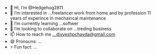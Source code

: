 - 👋 Hi, I’m @Hedgehog2811
- 👀 I’m interested in ...freelancer work from home and by profession 11 years of experince in mechaincal maintenance 
- 🌱 I’m currently learning ...softwer 
- 💞️ I’m looking to collaborate on ...treding business 
- 📫 How to reach me ...divyeshpchavda@gmail.com
- 😄 Pronouns: ...
- ⚡ Fun fact: ...

<!---
Hedgehog2811/Hedgehog2811 is a ✨ special ✨ repository because its `README.md` (this file) appears on your GitHub profile.
You can click the Preview link to take a look at your changes.
--->
